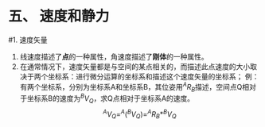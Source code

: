 # 五、 速度和静力
#1. 速度矢量
1. 线速度描述了**点**的一种属性，角速度描述了**刚体**的一种属性。
2. 在通常情况下，速度矢量都是与空间的某点相关的，而描述此点速度的大小取决于两个坐标系：进行微分运算的坐标系和描述这个速度矢量的坐标系；
例：有两个坐标系，分别为坐标系A和坐标系B，其位姿用$^AR_B$描述，空间点Q相对于坐标系B的速度为$^BV_Q$，求Q点相对于坐标系A的速度。
$$^AV_Q = ^A(^BV_Q)= ^AR_B * ^BV_Q$$
